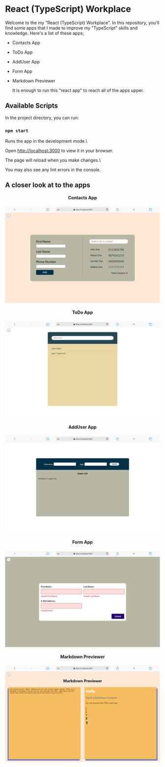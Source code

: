 # React (TypeScript) Workplace

Welcome to the my "React (TypeScript) Workplace". In this repository, you'll find some apps that I made to improve my "TypeScript" skills and knowledge. Here's a list of these apps;

- Contacts App
- ToDo App
- AddUser App
- Form App
- Markdown Previewer

  It is enough to run this "react app" to reach all of the apps upper.

## Available Scripts

In the project directory, you can run:

### `npm start`

Runs the app in the development mode.\

Open [http://localhost:3000](http://localhost:3000) to view it in your browser.

The page will reload when you make changes.\

You may also see any lint errors in the console.

## A closer look at to the apps

  <h4 align="center">Contacts App</h4> 
  
<img src="https://raw.githubusercontent.com/thenesern/TypeScript-Workplace/master/src//assets/ContactsApp/ContactsApp.png">

  <h4 align="center">ToDo App</h4> 
  
<img src="https://raw.githubusercontent.com/thenesern/TypeScript-Workplace/master/src//assets/ToDoApp/ToDoApp.png">

  <h4 align="center">AddUser App</h4> 
  
<img src="https://raw.githubusercontent.com/thenesern/TypeScript-Workplace/master/src//assets/AddUserApp/AddUserApp.png">

  <h4 align="center">Form App</h4> 
  
<img src="https://raw.githubusercontent.com/thenesern/TypeScript-Workplace/master/src//assets/FormApp/FormApp.png">

 <h4 align="center">Markdown Previewer</h4> 
  
<img src="https://raw.githubusercontent.com/thenesern/TypeScript-Workplace/master/src//assets/MarkdownPreviewer/MarkdownPreviewer.png">

